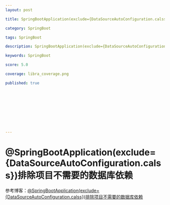 ```yaml
---
layout: post

title: SpringBootApplication(exclude={DataSourceAutoConfiguration.calss})

category: SpringBoot

tags: SpringBoot

description: SpringBootApplication(exclude={DataSourceAutoConfiguration.calss})

keywords: SpringBoot

score: 5.0

coverage: libra_coverage.png

published: true










---
```


# @SpringBootApplication(exclude={DataSourceAutoConfiguration.calss})排除项目不需要的数据库依赖

 参考博客：[@SpringBootApplication(exclude={DataSourceAutoConfiguration.calss})排除项目不需要的数据库依赖](https://blog.csdn.net/m0_67402774/article/details/124034313)

